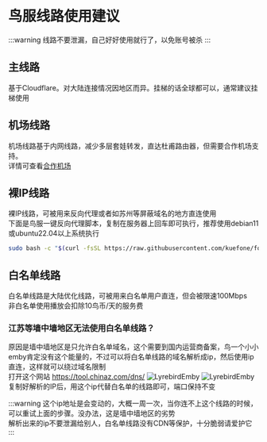 # 鸟服线路使用建议
:::warning
线路不要泄漏，自己好好使用就行了，以免账号被杀
:::

## 主线路
基于Cloudflare。对大陆连接情况因地区而异。挂梯的话全球都可以，通常建议挂梯使用

## 机场线路
机场线路基于内网线路，减少多层套娃转发，直达杜甫路由器，但需要合作机场支持。  
详情可查看[合作机场](/airport)

## 裸IP线路
裸IP线路，可被用来反向代理或者如苏州等屏蔽域名的地方直连使用  
下面是鸟服一键反向代理脚本，复制在服务器上回车即可执行，推荐使用debian11或ubuntu22.04以上系统执行
```bash
sudo bash -c "$(curl -fsSL https://raw.githubusercontent.com/kuefone/forwardlyrebirdemby/main/fdlyrebird.sh)"
```

## 白名单线路
白名单线路是大陆优化线路，可被用来白名单用户直连，但会被限速100Mbps  
非白名单使用播放会扣除10鸟币/天的服务费

### 江苏等墙中墙地区无法使用白名单线路？
原因是墙中墙地区是只允许白名单域名，这个需要到国内运营商备案，鸟一个小小emby肯定没有这个能量的，不过可以将白名单线路的域名解析成ip，然后使用ip直连，这样就可以绕过域名限制  
打开这个网站 https://tool.chinaz.com/dns/
![LyrebirdEmby](/images/whitelinedns.png "dns解析")
![LyrebirdEmby](/images/whitelineip.png "ip解析")
复制好解析的IP后，用这个ip代替白名单的线路即可，端口保持不变  

:::warning
这个ip地址是会变动的，大概一周一次，当你连不上这个线路的时候，可以重试上面的步骤。没办法，这是墙中墙地区的劣势  
解析出来的ip不要泄漏给别人，白名单线路没有CDN等保护，十分脆弱请爱护它  
:::
